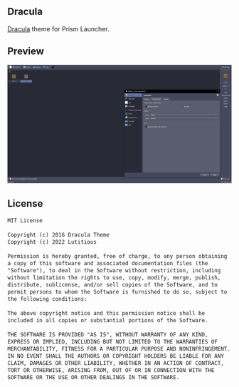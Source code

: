 <!--
SPDX-FileCopyrightText: 2022 Sefa Eyeoglu <contact@scrumplex.net>

SPDX-License-Identifier: CC0-1.0
-->

Dracula
---
[Dracula](https://github.com/dracula/dracula-theme) theme for Prism Launcher.

## Preview
![Dracula Preview](preview-dracula.png)

## License
```
MIT License

Copyright (c) 2016 Dracula Theme
Copyright (c) 2022 Lutitious

Permission is hereby granted, free of charge, to any person obtaining a copy of this software and associated documentation files (the "Software"), to deal in the Software without restriction, including without limitation the rights to use, copy, modify, merge, publish, distribute, sublicense, and/or sell copies of the Software, and to permit persons to whom the Software is furnished to do so, subject to the following conditions:

The above copyright notice and this permission notice shall be included in all copies or substantial portions of the Software.

THE SOFTWARE IS PROVIDED "AS IS", WITHOUT WARRANTY OF ANY KIND, EXPRESS OR IMPLIED, INCLUDING BUT NOT LIMITED TO THE WARRANTIES OF MERCHANTABILITY, FITNESS FOR A PARTICULAR PURPOSE AND NONINFRINGEMENT. IN NO EVENT SHALL THE AUTHORS OR COPYRIGHT HOLDERS BE LIABLE FOR ANY CLAIM, DAMAGES OR OTHER LIABILITY, WHETHER IN AN ACTION OF CONTRACT, TORT OR OTHERWISE, ARISING FROM, OUT OF OR IN CONNECTION WITH THE SOFTWARE OR THE USE OR OTHER DEALINGS IN THE SOFTWARE.
```
